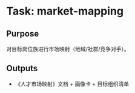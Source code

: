 # Task: market-mapping

## Purpose

对目标岗位族进行市场映射（地域/社群/竞争对手）。

## Outputs

- 《人才市场映射》文档 + 画像卡 + 目标组织清单
